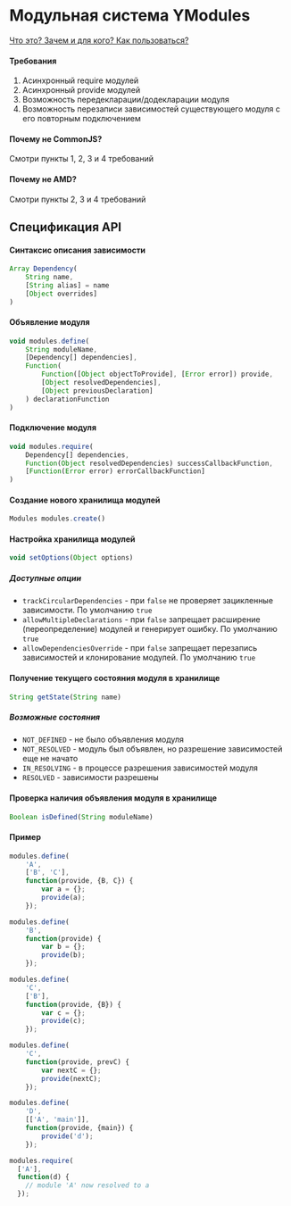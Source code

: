 Модульная система YModules
=================

[Что это? Зачем и для кого? Как пользоваться?](https://github.com/IkorJefocur/ymodules/blob/master/what-is-this.md)

#### Требования
  1. Асинхронный require модулей
  2. Асинхронный provide модулей
  3. Возможность передекларации/додекларации модуля
  4. Возможность перезаписи зависимостей существующего модуля с его повторным подключением

#### Почему не CommonJS?
Смотри пункты 1, 2, 3 и 4 требований

#### Почему не AMD?
Смотри пункты 2, 3 и 4 требований

Спецификация API
----------------

#### Синтаксис описания зависимости
````javascript
Array Dependency(
    String name,
    [String alias] = name
    [Object overrides]
)
````

#### Объявление модуля
````javascript
void modules.define(
    String moduleName,
    [Dependency[] dependencies],
    Function(
        Function([Object objectToProvide], [Error error]) provide,
        [Object resolvedDependencies],
        [Object previousDeclaration]
    ) declarationFunction
)
````
#### Подключение модуля
````javascript
void modules.require(
    Dependency[] dependencies,
    Function(Object resolvedDependencies) successCallbackFunction,
    [Function(Error error) errorCallbackFunction]
)
````

#### Создание нового хранилища модулей
````javascript
Modules modules.create()
````

#### Настройка хранилища модулей
````javascript
void setOptions(Object options)
````

##### Доступные опции
  - `trackCircularDependencies` - при `false` не проверяет зацикленные зависимости. По умолчанию `true`
  - `allowMultipleDeclarations` - при `false` запрещает расширение (переопределение) модулей и генерирует ошибку. По умолчанию `true`
  - `allowDependenciesOverride` - при `false` запрещает перезапись зависимостей и клонирование модулей. По умолчанию `true`

#### Получение текущего состояния модуля в хранилище
````javascript
String getState(String name)
````

##### Возможные состояния
  - `NOT_DEFINED` - не было объявления модуля
  - `NOT_RESOLVED` - модуль был объявлен, но разрешение зависимостей еще не начато
  - `IN_RESOLVING` - в процессе разрешения зависимостей модуля
  - `RESOLVED` - зависимости разрешены

#### Проверка наличия объявления модуля в хранилище
````javascript
Boolean isDefined(String moduleName)
````

#### Пример

````javascript
modules.define(
    'A',
    ['B', 'C'],
    function(provide, {B, C}) {
        var a = {};
        provide(a);
    });

modules.define(
    'B',
    function(provide) {
        var b = {};
        provide(b);
    });

modules.define(
    'C',
    ['B'],
    function(provide, {B}) {
        var c = {};
        provide(c);
    });

modules.define(
    'C',
    function(provide, prevC) {
        var nextC = {};
        provide(nextC);
    });

modules.define(
    'D',
    [['A', 'main']],
    function(provide, {main}) {
        provide('d');
    });

modules.require(
  ['A'],
  function(d) {
    // module 'A' now resolved to a
  });
````
